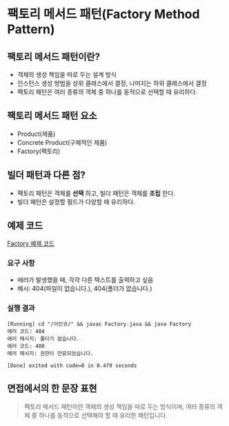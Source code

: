 # 팩토리 메서드 패턴(Factory Method Pattern)

## 팩토리 메서드 패턴이란?

- 객체의 생성 책임을 따로 두는 설계 방식
- 인스턴스 생성 방법을 상위 클래스에서 결정, 나머지는 하위 클래스에서 결정
- 팩토리 패턴은 여러 종류의 객체 중 하나를 동적으로 선택할 때 유리하다.

## 팩토리 메서드 패턴 요소

- Product(제품)
- Concrete Product(구체적인 제품)
- Factory(팩토리)

## 빌더 패턴과 다른 점?

- 팩토리 패턴은 객체를 **선택** 하고, 빌더 패턴은 객체를 **조립** 한다.
- 빌더 패턴은 설정할 필드가 다양할 때 유리하다.

## 예제 코드

[Factory 예제 코드](./Factory.java)

### 요구 사항

- 에러가 발생했을 때, 각각 다른 텍스트를 출력하고 싶음
- 예시: 404(파일이 없습니다.), 404(폴더가 없습니다.)

### 실행 결과

```text
[Running] cd "/이인규/" && javac Factory.java && java Factory
에러 코드: 404
에러 메시지: 폴더가 없습니다.
에러 코드: 400
에러 메시지: 권한이 만료되었습니다.

[Done] exited with code=0 in 0.479 seconds
```

## 면접에서의 한 문장 표현

> 팩토리 메서드 패턴이란 객체의 생성 책임을 따로 두는 방식이며, 여러 종류의 객체 중 하나를 동적으로 선택해야 할 때 유리한 패턴입니다.
